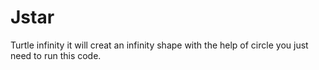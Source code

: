 # Jstar
Turtle infinity
it will creat an infinity shape with the help of circle 
you just need to run this code.

